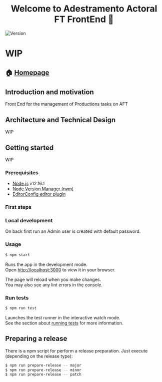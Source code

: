 <h1 align="center">Welcome to Adestramento Actoral FT FrontEnd 👋</h1>
<p>
  <img alt="Version" src="https://img.shields.io/badge/version-0.1.2-blue.svg?cacheSeconds=2592000" />
    <!-- <img alt="Documentation" src="https://img.shields.io/badge/documentation-yes-brightgreen.svg" target="_blank" /> -->
  </a>
</p>

# WIP

## 🏠 [Homepage](https://github.com/vinjatovix/aft-front)

## Introduction and motivation

Front End for the management of Productions tasks on AFT

## Architecture and Technical Design

WIP

## Getting started

WIP

### Prerequisites

- [Node.js](https://nodejs.org/es/) v12.16.1
- [Node Version Manager (nvm)](https://github.com/nvm-sh/nvm)
- [EditorConfig editor plugin](https://marketplace.visualstudio.com/items?itemName=EditorConfig.EditorConfig)

### First steps

### Local development

On back first run an Admin user is created with default password.
### Usage

```sh
$ npm start
```

Runs the app in the development mode.\
Open [http://localhost:3000](http://localhost:3000) to view it in your browser.

The page will reload when you make changes.\
You may also see any lint errors in the console.

### Run tests

```sh
$ npm run test
```

Launches the test runner in the interactive watch mode.\
See the section about [running tests](https://facebook.github.io/create-react-app/docs/running-tests) for more information.

<!--
### Folder structure

### Project URLs

#### Swagger

#### Validation Checks

### Useful links

### Log management, Metrics and Tracing -->

## Preparing a release

There is a npm script for perform a release preparation. Just execute (depending on the release type):

```sh
$ npm run prepare-release -- major
$ npm run prepare-release -- minor
$ npm run prepare-release -- patch
```

<!-- ## Contributors

## 🤝 Contributing -->
